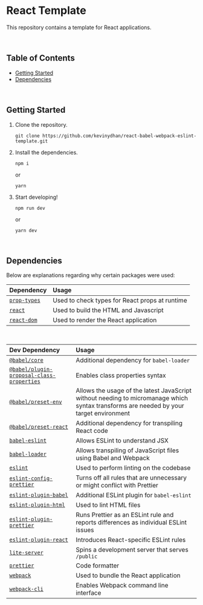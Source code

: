 # React Template

This repository contains a template for React applications.

<br>

## Table of Contents
   - [Getting Started](#getting-started)
   - [Dependencies](#dependencies)

<br>

## Getting Started

1. Clone the repository.
   ```
   git clone https://github.com/kevinydhan/react-babel-webpack-eslint-template.git
   ```

2. Install the dependencies.
   ```
   npm i
   ```
   
   or 
   
   ```
   yarn
   ```

3. Start developing!
   ```
   npm run dev
   ```
   
   or 
   
   ```
   yarn dev
   ```

<br>

## Dependencies

Below are explanations regarding why certain packages were used:

| Dependency | Usage | 
| :-- | :-- |
| [`prop-types`][100] | Used to check types for React props at runtime |
| [`react`][101] | Used to build the HTML and Javascript | 
| [`react-dom`][102] | Used to render the React application |

<br>

| Dev Dependency | Usage | 
| :-- | :-- |
| [`@babel/core`][200] | Additional dependency for `babel-loader` | 
| [`@babel/plugin-proposal-class-properties`][201] | Enables class properties syntax |
| [`@babel/preset-env`][202] | Allows the usage of the latest JavaScript without needing to micromanage which syntax transforms are needed by your target environment |
| [`@babel/preset-react`][203] | Additional dependency for transpiling React code |
| [`babel-eslint`][204] | Allows ESLint to understand JSX |
| [`babel-loader`][205] | Allows transpiling of JavaScript files using Babel and Webpack |
| [`eslint`][206] | Used to perform linting on the codebase |
| [`eslint-config-prettier`][207] | Turns off all rules that are unnecessary or might conflict with Prettier |
| [`eslint-plugin-babel`][208] | Additional ESLint plugin for `babel-eslint` |
| [`eslint-plugin-html`][209] | Used to lint HTML files |
| [`eslint-plugin-prettier`][210] | Runs Prettier as an ESLint rule and reports differences as individual ESLint issues |
| [`eslint-plugin-react`][211] | Introduces React-specific ESLint rules |
| [`lite-server`][212] | Spins a development server that serves `/public` |
| [`prettier`][213] | Code formatter |
| [`webpack`][214] | Used to bundle the React application |
| [`webpack-cli`][215] | Enables Webpack command line interface |

[100]: https://github.com/facebook/prop-types
[101]: https://reactjs.org/docs/getting-started.html
[102]: https://reactjs.org/docs/react-dom.html

[200]: https://babeljs.io/docs/en/babel-core
[201]: https://babeljs.io/docs/en/babel-plugin-proposal-class-properties
[202]: https://babeljs.io/docs/en/babel-preset-env
[203]: https://babeljs.io/docs/en/babel-preset-react
[204]: https://github.com/babel/babel-eslint
[205]: https://github.com/babel/babel-loader
[206]: https://eslint.org/docs/user-guide/getting-started
[207]: https://github.com/prettier/eslint-config-prettier
[208]: https://github.com/babel/eslint-plugin-babel
[209]: https://github.com/BenoitZugmeyer/eslint-plugin-html
[210]: https://github.com/prettier/eslint-plugin-prettier
[211]: https://github.com/yannickcr/eslint-plugin-react
[212]: https://github.com/johnpapa/lite-server
[213]: https://prettier.io/docs/en/index.html
[214]: https://webpack.js.org/concepts
[215]: https://webpack.js.org/api/cli
